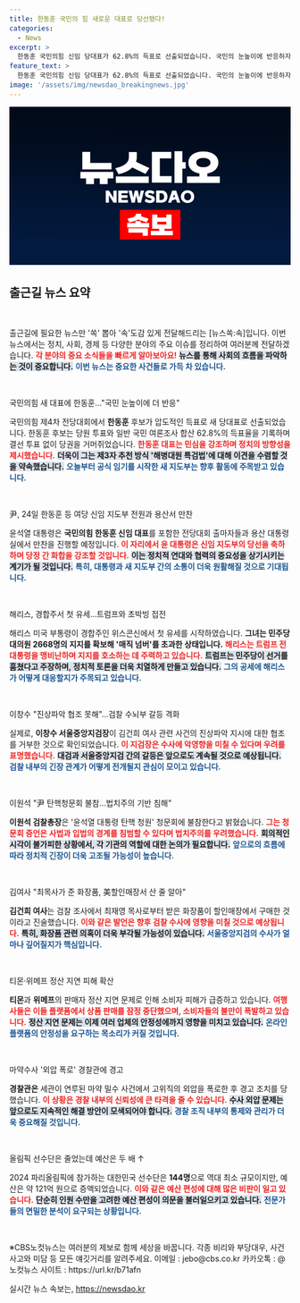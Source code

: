 ```yaml
---
title: 한동훈 국민의 힘 새로운 대표로 당선됐다!
categories:
  - News
excerpt: >
  한동훈 국민의힘 신임 당대표가 62.8%의 득표로 선출되었습니다. 국민의 눈높이에 반응하자고 강조한 그는 새로운 지도부와 함께 오늘 국립현충원 방문으로 공식 임기를 시작합니다. 
feature_text: >
  한동훈 국민의힘 신임 당대표가 62.8%의 득표로 선출되었습니다. 국민의 눈높이에 반응하자고 강조한 그는 새로운 지도부와 함께 오늘 국립현충원 방문으로 공식 임기를 시작합니다. 
image: '/assets/img/newsdao_breakingnews.jpg'
---
```


<p><img src="/assets/img/newsdao_breakingnews.jpg" alt="ontimetimes 속보" /></p>

<h2 data-ke-size="size26">출근길 뉴스 요약</h2>

<p data-ke-size="size16">&nbsp;</p>

<p>출근길에 필요한 뉴스만 '쏙' 뽑아 '속'도감 있게 전달해드리는 [뉴스쏙:속]입니다. 이번 뉴스에서는 정치, 사회, 경제 등 다양한 분야의 주요 이슈를 정리하여 여러분께 전달하겠습니다. <b><span style="color: #ee2323;">각 분야의 중요 소식들을 빠르게 알아보아요!</span></b> <b><span style="background-color: #21538527;">뉴스를 통해 사회의 흐름을 파악하는 것이 중요합니다.</span></b> <b><span style="color: #1a5490;">이번 뉴스는 중요한 사건들로 가득 차 있습니다.</span></b></p>

<p data-ke-size="size16">&nbsp;</p>

<p>국민의힘 새 대표에 한동훈…"국민 눈높이에 더 반응"</p>

<p>국민의힘 제4차 전당대회에서 <b>한동훈</b> 후보가 압도적인 득표로 새 당대표로 선출되었습니다. 한동훈 후보는 당원 투표와 일반 국민 여론조사 합산 62.8%의 득표율을 기록하며 결선 투표 없이 당권을 거머쥐었습니다. <b><span style="color: #ee2323;">한동훈 대표는 민심을 강조하며 정치의 방향성을 제시했습니다.</span></b> <b><span style="background-color: #21538527;">더욱이 그는 제3자 추천 방식 '해병대원 특검법'에 대해 이견을 수렴할 것을 약속했습니다.</span></b> <b><span style="color: #1a5490;">오늘부터 공식 임기를 시작한 새 지도부는 향후 활동에 주목받고 있습니다.</span></b></p>

<p data-ke-size="size16">&nbsp;</p>

<p>尹, 24일 한동훈 등 여당 신임 지도부 전원과 용산서 만찬</p>

<p>윤석열 대통령은 <b>국민의힘 한동훈 신임 대표</b>를 포함한 전당대회 출마자들과 용산 대통령실에서 만찬을 진행할 예정입니다. <b><span style="color: #ee2323;">이 자리에서 윤 대통령은 신임 지도부의 당선을 축하하며 당정 간 화합을 강조할 것입니다.</span></b> <b><span style="background-color: #21538527;">이는 정치적 연대와 협력의 중요성을 상기시키는 계기가 될 것입니다.</span></b> <b><span style="color: #1a5490;">특히, 대통령과 새 지도부 간의 소통이 더욱 원활해질 것으로 기대됩니다.</span></b></p>

<p data-ke-size="size16">&nbsp;</p>

<p>해리스, 경합주서 첫 유세…트럼프와 초박빙 접전</p>

<p>해리스 미국 부통령이 경합주인 위스콘신에서 첫 유세를 시작하였습니다. <b>그녀는 민주당 대의원 2668명의 지지를 확보해 '매직 넘버'를 초과한 상태입니다.</b> <b><span style="color: #ee2323;">해리스는 트럼프 전 대통령을 맹비난하며 지지를 호소하는 데 주력하고 있습니다.</span></b> <b><span style="background-color: #21538527;">트럼프는 민주당이 선거를 훔쳤다고 주장하며, 정치적 토론을 더욱 치열하게 만들고 있습니다.</span></b> <b><span style="color: #1a5490;">그의 공세에 해리스가 어떻게 대응할지가 주목되고 있습니다.</span></b></p>

<p data-ke-size="size16">&nbsp;</p>

<p>이창수 "진상파악 협조 못해"…검찰 수뇌부 갈등 격화</p>

<p>실제로, <b>이창수 서울중앙지검장</b>이 김건희 여사 관련 사건의 진상파악 지시에 대한 협조를 거부한 것으로 확인되었습니다. <b><span style="color: #ee2323;">이 지검장은 수사에 악영향을 미칠 수 있다며 우려를 표명했습니다.</span></b> <b><span style="background-color: #21538527;">대검과 서울중앙지검 간의 갈등은 앞으로도 계속될 것으로 예상됩니다.</span></b> <b><span style="color: #1a5490;">검찰 내부의 긴장 관계가 어떻게 전개될지 관심이 모이고 있습니다.</span></b></p>

<p data-ke-size="size16">&nbsp;</p>

<p>이원석 "尹 탄핵청문회 불참…법치주의 기반 침해"</p>

<p><b>이원석 검찰총장</b>은 '윤석열 대통령 탄핵 청원' 청문회에 불참한다고 밝혔습니다. <b><span style="color: #ee2323;">그는 청문회 증언은 사법과 입법의 경계를 침범할 수 있다며 법치주의를 우려했습니다.</span></b> <b><span style="background-color: #21538527;">회의적인 시각이 불가피한 상황에서, 각 기관의 역할에 대한 논의가 필요합니다.</span></b> <b><span style="color: #1a5490;">앞으로의 흐름에 따라 정치적 긴장이 더욱 고조될 가능성이 높습니다.</span></b></p>

<p data-ke-size="size16">&nbsp;</p>

<p>김여사 "최목사가 준 화장품, 美할인매장서 산 줄 알아"</p>

<p><b>김건희 여사</b>는 검찰 조사에서 최재영 목사로부터 받은 화장품이 할인매장에서 구매한 것이라고 진술했습니다. <b><span style="color: #ee2323;">이와 같은 발언은 향후 검찰 수사에 영향을 미칠 것으로 예상됩니다.</span></b> <b><span style="background-color: #21538527;">특히, 화장품 관련 의혹이 더욱 부각될 가능성이 있습니다.</span></b> <b><span style="color: #1a5490;">서울중앙지검의 수사가 얼마나 깊어질지가 핵심입니다.</span></b></p>

<p data-ke-size="size16">&nbsp;</p>

<p>티몬·위메프 정산 지연 피해 확산</p>

<p><b>티몬</b>과 <b>위메프</b>의 판매자 정산 지연 문제로 인해 소비자 피해가 급증하고 있습니다. <b><span style="color: #ee2323;">여행사들은 이들 플랫폼에서 상품 판매를 잠정 중단했으며, 소비자들의 불만이 폭발하고 있습니다.</span></b> <b><span style="background-color: #21538527;">정산 지연 문제는 이제 여러 업체의 안정성에까지 영향을 미치고 있습니다.</span></b> <b><span style="color: #1a5490;">온라인 플랫폼의 안정성을 요구하는 목소리가 커질 것입니다.</span></b></p>

<p data-ke-size="size16">&nbsp;</p>

<p>마약수사 '외압 폭로' 경찰관에 경고</p>

<p><b>경찰관은</b> 세관이 연루된 마약 밀수 사건에서 고위직의 외압을 폭로한 후 경고 조치를 당했습니다. <b><span style="color: #ee2323;">이 상황은 경찰 내부의 신뢰성에 큰 타격을 줄 수 있습니다.</span></b> <b><span style="background-color: #21538527;">수사 외압 문제는 앞으로도 지속적인 해결 방안이 모색되어야 합니다.</span></b> <b><span style="color: #1a5490;">경찰 조직 내부의 통제와 관리가 더욱 중요해질 것입니다.</span></b></p>

<p data-ke-size="size16">&nbsp;</p>

<p>올림픽 선수단은 줄었는데 예산은 두 배 ↑</p>

<p>2024 파리올림픽에 참가하는 대한민국 선수단은 <b>144명</b>으로 역대 최소 규모이지만, 예산은 약 121억 원으로 증액되었습니다. <b><span style="color: #ee2323;">이와 같은 예산 편성에 대해 많은 비판이 일고 있습니다.</span></b> <b><span style="background-color: #21538527;">단순히 인원 수만을 고려한 예산 편성이 의문을 불러일으키고 있습니다.</span></b> <b><span style="color: #1a5490;">전문가들의 면밀한 분석이 요구되는 상황입니다.</span></b></p>

<p data-ke-size="size16">&nbsp;</p>

<p>※CBS노컷뉴스는 여러분의 제보로 함께 세상을 바꿉니다. 각종 비리와 부당대우, 사건사고와 미담 등 모든 얘깃거리를 알려주세요. 이메일 : jebo@cbs.co.kr 카카오톡 : @노컷뉴스 사이트 : https://url.kr/b71afn</p>
실시간 뉴스 속보는, <a href="https://newsdao.kr" rel="dofollow">https://newsdao.kr</a>


